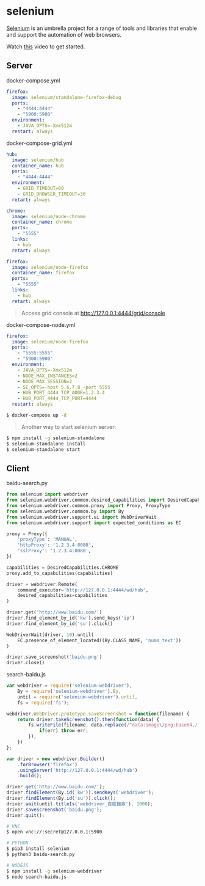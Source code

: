 selenium
========

[Selenium][1] is an umbrella project for a range of tools and libraries that enable
and support the automation of web browsers.

Watch [this][2] video to get started.

## Server

docker-compose.yml

```yaml
firefox:
  image: selenium/standalone-firefox-debug
  ports:
    - "4444:4444"
    - "5900:5900"
  environment:
    - JAVA_OPTS=-Xmx512m
  restart: always
```

docker-compose-grid.yml

```yaml
hub:
  image: selenium/hub
  container_name: hub
  ports:
    - "4444:4444"
  environment:
    - GRID_TIMEOUT=60
    - GRID_BROWSER_TIMEOUT=30
  retart: always

chrome:
  image: selenium/node-chrome
  container_name: chrome
  ports:
    - "5555"
  links:
    - hub
  retart: always

firefox:
  image: selenium/node-firefox
  container_name: firefox
  ports:
    - "5555"
  links:
    - hub
  retart: always
```

> Access grid console at <http://127.0.0.1:4444/grid/console>

docker-compose-node.yml

```yaml
firefox:
  image: selenium/node-firefox
  ports:
    - "5555:5555"
    - "5900:5900"
  environment:
    - JAVA_OPTS=-Xmx512m
    - NODE_MAX_INSTANCES=2
    - NODE_MAX_SESSION=2
    - SE_OPTS=-host 5.6.7.8 -port 5555
    - HUB_PORT_4444_TCP_ADDR=1.2.3.4
    - HUB_PORT_4444_TCP_PORT=4444
  restart: always
```

```bash
$ docker-compose up -d
```

> Another way to start selenium server:

```bash
$ npm install -g selenium-standalone
$ selenium-standalone install
$ selenium-standalone start
```

## Client

baidu-search.py

```python
from selenium import webdriver
from selenium.webdriver.common.desired_capabilities import DesiredCapabilities
from selenium.webdriver.common.proxy import Proxy, ProxyType
from selenium.webdriver.common.by import By
from selenium.webdriver.support.ui import WebDriverWait
from selenium.webdriver.support import expected_conditions as EC

proxy = Proxy({
    'proxyType': 'MANUAL',
    'httpProxy': '1.2.3.4:8080',
    'sslProxy': '1.2.3.4:8080',
})

capabilities = DesiredCapabilities.CHROME
proxy.add_to_capabilities(capabilities)

driver = webdriver.Remote(
    command_executor='http://127.0.0.1:4444/wd/hub',
    desired_capabilities=capabilities
)

driver.get('http://www.baidu.com/')
driver.find_element_by_id('kw').send_keys('ip')
driver.find_element_by_id('su').click()

WebDriverWait(driver, 10).until(
    EC.presence_of_element_located((By.CLASS_NAME, 'nums_text'))
)

driver.save_screenshot('baidu.png')
driver.close()
```

search-baidu.js

```javascript
var webdriver = require('selenium-webdriver'),
    By = require('selenium-webdriver').By,
    until = require('selenium-webdriver').until,
    fs = require('fs');

webdriver.WebDriver.prototype.saveScreenshot = function(filename) {
    return driver.takeScreenshot().then(function(data) {
        fs.writeFile(filename, data.replace(/^data:image\/png;base64,/,''), 'base64', function(err) {
            if(err) throw err;
        });
    })
};

var driver = new webdriver.Builder()
    .forBrowser('firefox')
    .usingServer('http://127.0.0.1:4444/wd/hub')
    .build();

driver.get('http://www.baidu.com/');
driver.findElement(By.id('kw')).sendKeys('webdriver');
driver.findElement(By.id('su')).click();
driver.wait(until.titleIs('webdriver_百度搜索'), 1000);
driver.saveScreenshot('baidu.png');
driver.quit();
```

```bash
# VNC
$ open vnc://:secret@127.0.0.1:5900

# PYTHON
$ pip3 install selenium
$ python3 baidu-search.py

# NODEJS
$ npm install -g selenium-webdriver
$ node search-baidu.js
```

[1]: http://seleniumhq.org/
[2]: https://www.youtube.com/watch?v=S4OkrnFb-YY
